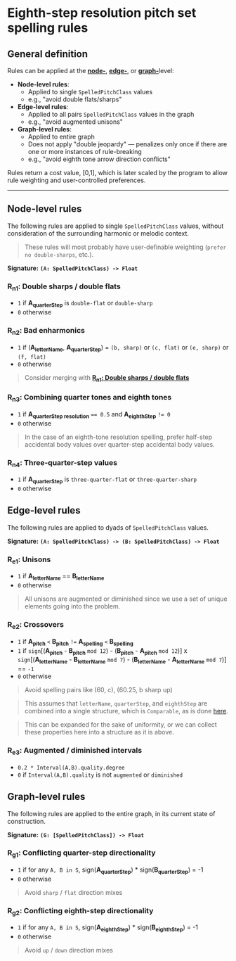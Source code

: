 # Eighth-step resolution pitch set spelling rules

## General definition

Rules can be applied at the [**node-**](#node-level), [**edge-**](#edge-level), or [**graph-**](#graph-level)level:

- **Node-level rules**:
  - Applied to single `SpelledPitchClass` values
  - e.g., "avoid double flats/sharps"
- **Edge-level rules**:
  - Applied to all pairs `SpelledPitchClass` values in the graph
  - e.g., "avoid augmented unisons"
- **Graph-level rules**:
  - Applied to entire graph
  - Does not apply "double jeopardy" — penalizes only once if there are one or more instances of rule-breaking
  - e.g., "avoid eighth tone arrow direction conflicts"
  
Rules return a cost value, [0,1], which is later scaled by the program to allow rule weighting and user-controlled preferences.

---

<a id="node-level"></a>
## Node-level rules

The following rules are applied to single `SpelledPitchClass` values, without consideration of the surrounding harmonic or melodic context.

> These rules will most probably have user-definable weighting (`prefer no double-sharps`, etc.).

**Signature:** **`(A: SpelledPitchClass) -> Float`**

<a id="double-sharps-double-flats"></a>
### R<sub>n1</sub>: Double sharps / double flats
* `1` if **A<sub>quarterStep</sub>** is `double-flat` or `double-sharp`
* `0` otherwise

<a id="bad-enharmonics"></a>
### R<sub>n2</sub>: Bad enharmonics
* `1` if (**A<sub>letterName</sub>**, **A<sub>quarterStep</sub>**) = `(b, sharp)` or `(c, flat)` or `(e, sharp)` or `(f, flat)`
* `0` otherwise

> Consider merging with [**R<sub>n1</sub>: Double sharps / double flats**](#double-sharps-double-flats)

<a id="combining-quarter-tones-eighth-tones"></a>
### R<sub>n3</sub>: Combining quarter tones and eighth tones
* `1` if **A<sub>quarterStep resolution</sub>** `== 0.5` and **A<sub>eighthStep</sub>** `!= 0`
* `0` otherwise

> In the case of an eighth-tone resolution spelling, prefer half-step accidental body values over quarter-step accidental body values. 

<a id="three-quarter-steps"></a>
### R<sub>n4</sub>: Three-quarter-step values
* `1` if **A<sub>quarterStep</sub>** is `three-quarter-flat` or `three-quarter-sharp`
* `0` otherwise

<a id="edge-level"></a>
## Edge-level rules

The following rules are applied to dyads of `SpelledPitchClass` values.

**Signature:** **`(A: SpelledPitchClass) -> (B: SpelledPitchClass) -> Float`**

<a id="unisons"></a>
### R<sub>e1</sub>: Unisons
* `1` if **A<sub>letterName</sub>** == **B<sub>letterName</sub>**
* `0` otherwise

> All unisons are augmented or diminished since we use a set of unique elements going into the problem.

<a id="crossovers/reacharound"></a>
### R<sub>e2</sub>: Crossovers 
* `1` if **A<sub>pitch</sub>** `<` **B<sub>pitch</sub>** `!=` **A<sub>spelling</sub>** `<` **B<sub>spelling</sub>**
* `1` if `sign`[(**A<sub>pitch</sub>** - **B<sub>pitch</sub>** `mod 12`) - (**B<sub>pitch</sub>** - **A<sub>pitch</sub>** `mod 12`)] x `sign`[(**A<sub>letterName</sub>** - **B<sub>letterName</sub>** `mod 7`) - (**B<sub>letterName</sub>** - **A<sub>letterName</sub>** `mod 7`)] == `-1` 
* `0` otherwise

> Avoid spelling pairs like (60, c), (60.25, b sharp up)

> This assumes that `letterName`, `quarterStep`, and `eighthStep` are combined into a single structure, which is `Comparable`, as is done [here](https://github.com/dn-m/PitchSpellingTools/blob/interval-classifier/PitchSpellingTools/PitchSpelling%2BComparable.swift).

> This can be expanded for the sake of uniformity, or we can collect these properties here into a structure as it is above.



<a id="augmented-diminished"></a>
### R<sub>e3</sub>: Augmented / diminished intervals
* `0.2 * Interval(A,B).quality.degree`
* `0` if `Interval(A,B).quality` is not `augmented` or `diminished`

<a id="graph-level"></a>
## Graph-level rules

The following rules are applied to the entire graph, in its current state of construction.

**Signature:** **`(G: [SpelledPitchClass]) -> Float`**

<a id="quarter-step-incompatibility"></a>
### R<sub>g1</sub>: Conflicting quarter-step directionality
* `1` if for any `A, B in S`, sign(**A<sub>quarterStep</sub>**) * sign(**B<sub>quarterStep</sub>**) = -1
* `0` otherwise

> Avoid `sharp` / `flat` direction mixes

<a id="eighth-step-incompatibility"></a>
### R<sub>g2</sub>: Conflicting eighth-step directionality
* `1` if for any `A, B in S`, sign(**A<sub>eighthStep</sub>**) * sign(**B<sub>eighthStep</sub>**) = -1
* `0` otherwise

> Avoid `up` / `down` direction mixes

